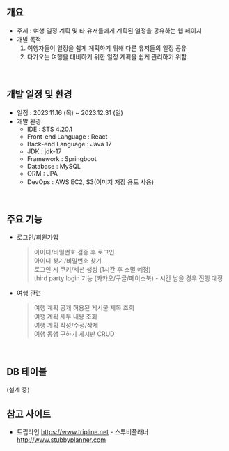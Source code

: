 ## 개요
- 주제 : 여행 일정 계획 및 타 유저들에게 계획된 일정을 공유하는 웹 페이지
- 개발 목적
  1. 여행자들이 일정을 쉽게 계획하기 위해 다른 유저들의 일정 공유
  2. 다가오는 여행을 대비하기 위한 일정 계획을 쉽게 관리하기 위함

<br/>

## 개발 일정 및 환경
- 일정 : 2023.11.16 (목) ~ 2023.12.31 (일)
- 개발 환경
  - IDE : STS 4.20.1
  - Front-end Language : React
  - Back-end Language : Java 17
  - JDK : jdk-17
  - Framework : Springboot
  - Database : MySQL
  - ORM : JPA
  - DevOps : AWS EC2, S3(이미지 저장 용도 사용) 
     
<br/>

## 주요 기능
- 로그인/회원가입
  > 아이디/비밀번호 검증 후 로그인<br/>
  > 아이디 찾기/비밀번호 찾기<br/>
  > 로그인 시 쿠키/세션 생성 (1시간 후 소멸 예정)<br/>
  > third party login 기능 (카카오/구글/페이스북) - 시간 남을 경우 진행 예정<br/>

- 여행 관련
  > 여행 계획 공개 허용된 게시물 제목 조회<br/>
  > 여행 계획 세부 내용 조회<br/>
  > 여행 계획 작성/수정/삭제<br/>
  > 여행 동행 구하기 게시판 CRUD<br/>
  
<br/>

## DB 테이블
(설계 중)



## 참고 사이트
- 트립라인 https://www.tripline.net
- 스투비플래너 http://www.stubbyplanner.com
